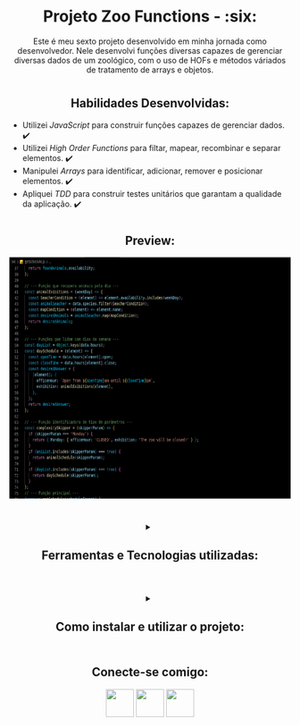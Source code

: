 <!-- Introdução -->
<h1 align="center"> Projeto Zoo Functions  - :six: </h1>

<!-- Descrição -->
<p align="center">
Este é meu sexto projeto desenvolvido em minha jornada como desenvolvedor.
Nele desenvolvi funções diversas capazes de gerenciar diversas dados de um zoológico,
com o uso de HOFs e métodos váriados de tratamento de arrays e objetos. 
</p>

#
<!-- Habilidades -->
<h2 align="center"> Habilidades Desenvolvidas: </h2>

* Utilizei _JavaScript_ para construir funções capazes de gerenciar dados. :heavy_check_mark:
* Utilizei _High Order Functions_ para filtar, mapear, recombinar e separar elementos. :heavy_check_mark:
* Manipulei _Arrays_ para identificar, adicionar, remover e posicionar elementos. :heavy_check_mark:
* Apliquei _TDD_ para construir testes unitários que garantam a qualidade da aplicação. :heavy_check_mark:

#
<!-- Preview -->
<h2 align="center"> Preview: </h2>

<div align="center">
    <img src="./imgs/preview.png" width="768px" height="432px" alt="Preview"/>
</div>

#
<!-- Ferramentas utilizadas -->
<details align="center">
  <summary>
	  <h2>Ferramentas e Tecnologias utilizadas:</h2>
	</summary>

  <div align="center">

  | Linguagens              | Tecnologias             | Frameworks              |
  | :---------------------- | :---------------------- | :---------------------- |
  | JavaScript              | HOFS                    | Jest                    |
  | .                       | .                       | .                       |

  </div>

</details>

#
<!-- Instalação e utilização -->
<details align="center">
  <summary>
    <h2>Como instalar e utilizar o projeto:</h2>
  </summary>

<details>
  <summary>
    <h3>Especificações Tecnicas:</h3>
  </summary>

  <div align="left">
  
  * Git - <i> `git -v` informará a versão em uso.</i>
  * NPM V8+ - <i> `npm -v` informará a versão em uso.</i>
  * NodeJS V16+ - <i> `node -v` informará a versão em uso.</i>

  </div>

  #

  </details>

  <div align="left">
    
  1. Faça a clonagem do projeto - <i>dependências externas também são necessárias.</i>
  ```shell
  git clone git@github.com:luanfgoncalves/project-zoo-functions.git
  ```
  2. Instale as dependencias na Raiz do projeto - <i>Não é necessário fazer `Audit Fix`</i>
  ```shell
  npm install
  ```
  3. Para executar as funções, abra os arquivos em /src - <i>É recomandado usar a extensão `Code Runner`do VScode.</i>
  > São 12 aquivos em JS, com descrições dos problemas que resolvem comentados no topo do arquivo.
  4. Para executar os testes da aplicação: - <i>Execute também na raíz do projeto.</i>
  ```
  npm test
  ```  

  </div>

</details>

#
<!-- Meu contato -->
<h2 align="center"> Conecte-se comigo: </h2>

<div align="center">
  <a href="https://instagram.com/luanfgoncalves" target="_blank"><img src="https://cdn-icons-png.flaticon.com/512/3955/3955024.png" width="50px" height="50px" target="_blank"></a>
  <a href = "mailto:luanfgoncalves@outlook.com"><img src="https://cdn-icons-png.flaticon.com/512/906/906312.png" width="50px" height="50px" target="_blank"></a>
  <a href="https://www.linkedin.com/in/luanfgoncalves/" target="_blank"><img src="https://cdn-icons-png.flaticon.com/512/4494/4494498.png" width="50px" height="50px" target="_blank"></a> 
</div>
